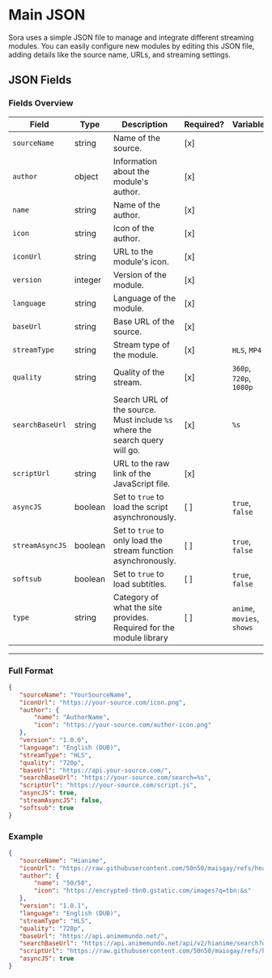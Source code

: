 # Main JSON
Sora uses a simple JSON file to manage and integrate different streaming modules. You can easily configure new modules by editing this JSON file, adding details like the source name, URLs, and streaming settings.

## JSON Fields

### Fields Overview

| Field          | Type   | Description                                     | Required?      | Variables
|----------------|--------|-------------------------------------------------|----------------|----------|
| `sourceName`   | string | Name of the source.                                 |[x]    |
| `author`       | object | Information about the module's author.              |[x]    |
| `name`         | string | Name of the author.                                 |[x]    |
| `icon`         | string | Icon of the author.                                 |[x]    |
| `iconUrl`      | string | URL to the module's icon.                           |[x]    |
| `version`      | integer| Version of the module.                              |[x]    |
| `language`     | string | Language of the module.                             |[x]    |
| `baseUrl`      | string | Base URL of the source.                             |[x]    |
| `streamType`   | string | Stream type of the module.                          |[x]    |`HLS`, `MP4`   |
| `quality`      | string | Quality of the stream.                              |[x]    |`360p`, `720p`, `1080p` |
| `searchBaseUrl`| string | Search URL of the source. Must include `%s` where the search query will go. |[x]    |`%s` |
| `scriptUrl`    | string | URL to the raw link of the JavaScript file.         |[x]    |
| `asyncJS`      | boolean| Set to `true` to load the script asynchronously.    |[ ]    | `true`, `false` |
| `streamAsyncJS`| boolean| Set to `true` to only load the stream function asynchronously. |[ ] | `true`, `false` |
| `softsub`      | boolean| Set to `true` to load subtitles.                    |[ ]   | `true`, `false` |
| `type`      | string| Category of what the site provides. Required for the module library |[ ]   | `anime`, `movies`, `shows` |

---

### Full Format

```json
{
   "sourceName": "YourSourceName",
   "iconUrl": "https://your-source.com/icon.png",
   "author": {
       "name": "AuthorName",
       "icon": "https://your-source.com/author-icon.png"
   },
   "version": "1.0.0",
   "language": "English (DUB)",
   "streamType": "HLS",
   "quality": "720p",
   "baseUrl": "https://api.your-source.com/",
   "searchBaseUrl": "https://your-source.com/search=%s",
   "scriptUrl": "https://your-source.com/script.js",
   "asyncJS": true,
   "streamAsyncJS": false,
   "softsub": true
}
```

### Example
```json
{
   "sourceName": "Hianime",
   "iconUrl": "https://raw.githubusercontent.com/50n50/maisgay/refs/heads/main/hianime/icon.png",
   "author": {
       "name": "50/50",
       "icon": "https://encrypted-tbn0.gstatic.com/images?q=tbn:&s"
   },
   "version": "1.0.1",
   "language": "English (DUB)",
   "streamType": "HLS",
   "quality": "720p",
   "baseUrl": "https://api.animemundo.net/",
   "searchBaseUrl": "https://api.animemundo.net/api/v2/hianime/search?q=%s",
   "scriptUrl": "https://raw.githubusercontent.com/50n50/maisgay/refs/heads/main/hianime/hianime.js",
   "asyncJS": true
}
```


